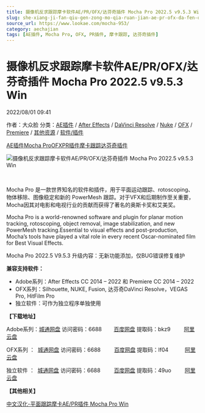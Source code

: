 ```yaml
---
title: 摄像机反求跟踪摩卡软件AE/PR/OFX/达芬奇插件 Mocha Pro 2022.5 v9.5.3 Win
slug: she-xiang-ji-fan-qiu-gen-zong-mo-qia-ruan-jian-ae-pr-ofx-da-fen-qi-cha-jian-mocha-pro-2022-5-v9-5-3-win
source_url: https://www.lookae.com/mocha-953/
category: aechajian
tags: [AE插件, Mocha Pro, OFX, PR插件, 摩卡跟踪, 达芬奇插件]
---
```

# 摄像机反求跟踪摩卡软件AE/PR/OFX/达芬奇插件 Mocha Pro 2022.5 v9.5.3 Win

2022/08/01 09:41

作者：大众脸
分类：[AE插件](https://www.lookae.com/after-effects/aechajian/) / [After Effects](https://www.lookae.com/after-effects/) / [DaVinci Resolve](https://www.lookae.com/qitarjcj/resolvezy/) / [Nuke](https://www.lookae.com/qitarjcj/nukezy/) / [OFX](https://www.lookae.com/qitarjcj/ofxzy/) / [Premiere](https://www.lookae.com/qitarjcj/premierezy/) / [其他资源](https://www.lookae.com/qitarjcj/otherzy/) / [软件/插件](https://www.lookae.com/qitarjcj/)

[AE插件](https://www.lookae.com/tag/ae%e6%8f%92%e4%bb%b6/)[Mocha Pro](https://www.lookae.com/tag/mocha-pro/)[OFX](https://www.lookae.com/tag/ofx/)[PR插件](https://www.lookae.com/tag/pr%e6%8f%92%e4%bb%b6/)[摩卡跟踪](https://www.lookae.com/tag/%e6%91%a9%e5%8d%a1%e8%b7%9f%e8%b8%aa/)[达芬奇插件](https://www.lookae.com/tag/%e8%be%be%e8%8a%ac%e5%a5%87%e6%8f%92%e4%bb%b6/)

![摄像机反求跟踪摩卡软件AE/PR/OFX/达芬奇插件 Mocha Pro 2022.5 v9.5.3 Win](https://www.lookae.com/wp-content/uploads/2021/09/mocha-2022-adobe.jpg "摄像机反求跟踪摩卡软件AE/PR/OFX/达芬奇插件 Mocha Pro 2022.5 v9.5.3 Win-LookAE.com")

[﻿﻿﻿﻿﻿](https://cloud.video.taobao.com//play/u/705956171/p/1/e/6/t/1/357166271183.mp4)

Mocha Pro 是一款世界知名的软件和插件，用于平面运动跟踪、rotoscoping、物体移除、图像稳定和新的 PowerMesh 跟踪。对于VFX和后期制作至关重要，Mocha因其对电影和电视行业的贡献而获得了著名的奥斯卡奖和艾美奖。

Mocha Pro is a world-renowned software and plugin for planar motion tracking, rotoscoping, object removal, image stabilization, and new PowerMesh tracking.Essential to visual effects and post-production, Mocha’s tools have played a vital role in every recent Oscar-nominated film for Best Visual Effects.

Mocha Pro 2022.5 V9.5.3 升级内容：无新功能添加，仅BUG错误修复维护

**兼容支持软件：**

* Adobe系列：After Effects CC 2014 – 2022 和 Premiere CC 2014 – 2022
* OFX系列：Silhouette, NUKE, Fusion, 达芬奇DaVinci Resolve，VEGAS Pro, HitFilm Pro
* 独立软件：可作为独立程序单独使用

**【下载地址】**

Adobe系列：[城通网盘](https://url70.ctfile.com/f/2827370-630043926-8a097a?p=4431) 访问密码：6688        [百度网盘](https://pan.baidu.com/s/16tz7xcGWXCSjWA_IEh8khA?pwd=bkz9) 提取码：bkz9         [阿里云盘](https://www.aliyundrive.com/s/gdpXuVcvUxc)

OFX系列 ：  [城通网盘](https://url70.ctfile.com/f/2827370-630043925-cae9f8?p=4431) 访问密码：6688         [百度网盘](https://pan.baidu.com/s/1LNy5HD6kvEn_yyqxT6FsUg?pwd=lf04) 提取码：lf04           [阿里云盘](https://www.aliyundrive.com/s/g14ybAUMFDF)

独立软件 ：  [城通网盘](https://url70.ctfile.com/f/2827370-630043918-8d8e6d?p=4431) 访问密码：6688         [百度网盘](https://pan.baidu.com/s/19stmnM8iW-SZOphz-AhY6Q?pwd=49uo) 提取码：49uo         [阿里云盘](https://www.aliyundrive.com/s/keJJgr8EfER)

**【其他相关】**

[中文汉化-平面跟踪摩卡AE/PR插件 Mocha Pro Win](https://www.lookae.com/mocha-pro-aepr/)
